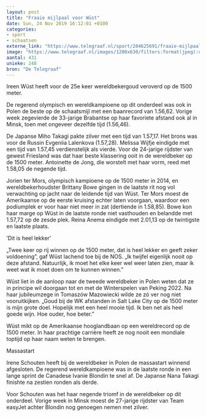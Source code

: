 ```yaml
---
layout: post
title: "Fraaie mijlpaal voor Wüst"
date: Sun, 24 Nov 2019 16:12:01 +0100
categories: 
- sport 
- schaatsen 
externe_link: "https://www.telegraaf.nl/sport/284625691/fraaie-mijlpaal-voor-wust"
image: "https://www.telegraaf.nl/images/1200x630/filters:format(jpeg):quality(80)/cdn-kiosk-api.telegraaf.nl/9e538cf2-0ed5-11ea-935d-0217670beecd.jpg"
aantal: 431
unieke: 248
bron: "De Telegraaf"
---
```


<p class="intro">Ireen Wüst heeft voor de 25e keer wereldbekergoud veroverd op de 1500 meter.</p> <p>De regerend olympisch en wereldkampioene op dit onderdeel was ook in Polen de beste op de schaatsmijl met een baanrecord van 1.56,62. Vorige week zegevierde de 33-jarige Brabantse op haar favoriete afstand ook al in Minsk, toen met ongeveer dezelfde tijd (1.56,46).</p><p>De Japanse Miho Takagi pakte zilver met een tijd van 1.57,17. Het brons was voor de Russin Evgeniia Lalenkova (1.57,28). Melissa Wijfje eindigde met een tijd van 1.57,45 verdienstelijk als vierde. Voor de 24-jarige rijdster van gewest Friesland was dat haar beste klassering ooit in de wereldbeker op de 1500 meter. Antoinette de Jong, die worstelt met haar vorm, reed met 1.58,05 de negende tijd.</p><p>Jorien ter Mors, olympisch kampioene op de 1500 meter in 2014, en wereldbekerhoudster Brittany Bowe gingen in de laatste rit nog vol verwachting op jacht naar de leidende tijd van Wüst. Ter Mors moest de Amerikaanse op de eerste kruising echter laten voorgaan, waardoor een podiumplek er voor haar niet meer in zat (dertiende in 1.58,85). Bowe kon haar marge op Wüst in de laatste ronde niet vasthouden en belandde met 1.57,72 op de zesde plek. Reina Anema eindigde met 2.01,13 op de twintigste en laatste plaats.</p><p>’Dit is heel lekker’</p><p>„Twee keer op rij winnen op de 1500 meter, dat is heel lekker en geeft zeker voldoening”, gaf Wüst lachend toe bij de NOS. „Ik twijfel eigenlijk nooit op deze afstand. Natuurlijk, ik moet het elke keer wel weer laten zien, maar ik weet wat ik moet doen om te kunnen winnen.”</p><p>Wüst liet in de aanloop naar de tweede wereldbeker in Polen weten dat ze in principe wil doorgaan tot en met de Winterspelen van Peking 2022. Na haar jubileumzege in Tomaszów Mazowiecki wilde ze zó ver nog niet vooruitkijken. „Goud bij de WK afstanden in Salt Lake City op de 1500 meter is mijn grote doel. Hopelijk met een heel mooie tijd. Ik ben net als heel goede wijn. Hoe ouder, hoe beter.”</p><p>Wüst mikt op de Amerikaanse hooglandbaan op een wereldrecord op de 1500 meter. In haar prachtige carrière heeft ze nog nooit een mondiale toptijd op haar naam weten te brengen.</p><p>Massastart</p><p>Irene Schouten heeft bij de wereldbeker in Polen de massastart winnend afgesloten. De regerend wereldkampioene was in de laatste ronde in een lange sprint de Canadese Ivanie Blondin te snel af. De Japanse Nana Takagi finishte na zestien ronden als derde.</p><p>Voor Schouten was het haar negende triomf in de wereldbeker op dit onderdeel. Vorige week in Minsk moest de 27-jarige rijdster van Team easyJet achter Blondin nog genoegen nemen met zilver.</p>
